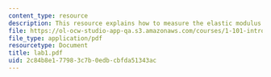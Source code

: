 ```yaml
---
content_type: resource
description: This resource explains how to measure the elastic modulus of steel.
file: https://ol-ocw-studio-app-qa.s3.amazonaws.com/courses/1-101-introduction-to-civil-and-environmental-engineering-design-i-fall-2005/2c84b8e177983c7b0edbcbfda51343ac_lab1.pdf
file_type: application/pdf
resourcetype: Document
title: lab1.pdf
uid: 2c84b8e1-7798-3c7b-0edb-cbfda51343ac
---
```

